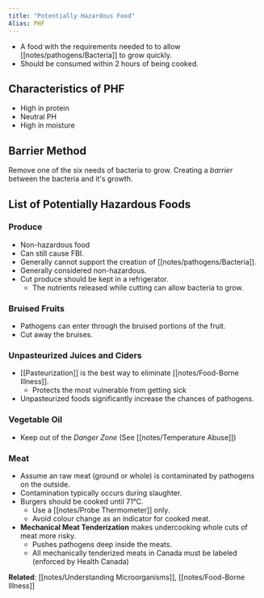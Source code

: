 ```yaml
---
title: "Potentially Hazardous Food"
Alias: PHF
---
```


* A food with the requirements needed to to allow [[notes/pathogens/Bacteria]] to grow quickly.
* Should be consumed within 2 hours of being cooked.

## Characteristics of PHF

* High in protein
* Neutral PH
* High in moisture

## Barrier Method

Remove one of the six needs of bacteria to grow. Creating a *barrier* between the bacteria and it's growth.

## List of Potentially Hazardous Foods

### Produce
* Non-hazardous food
* Can still cause FBI.
* Generally cannot support the creation of [[notes/pathogens/Bacteria]].
* Generally considered non-hazardous.
* Cut produce should be kept in a refrigerator.
	* The nutrients released while cutting can allow bacteria to grow.

### Bruised Fruits
* Pathogens can enter through the bruised portions of the fruit.
* Cut away the bruises.

### Unpasteurized Juices and Ciders
* [[Pasteurization]] is the best way to eliminate [[notes/Food-Borne Illness]].
	* Protects the most vulnerable from getting sick
* Unpasteurized foods significantly increase the chances of pathogens.

### Vegetable Oil
* Keep out of the *Danger Zone* (See [[notes/Temperature Abuse]])

### Meat
* Assume an raw meat (ground or whole) is contaminated by pathogens on the outside.
* Contamination typically occurs during slaughter.
* Burgers should be cooked until 71°C.
	* Use a [[notes/Probe Thermometer]] only.
	* Avoid colour change as an indicator for cooked meat.
* **Mechanical Meat Tenderization** makes undercooking whole cuts of meat more risky.
	* Pushes pathogens deep inside the meats.
	* All mechanically tenderized meats in Canada must be labeled (enforced by Health Canada)

**Related**: [[notes/Understanding Microorganisms]], [[notes/Food-Borne Illness]]